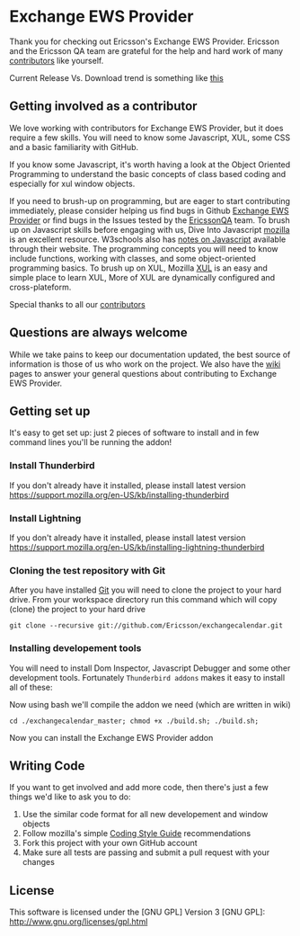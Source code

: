 Exchange EWS Provider
=====================
Thank you for checking out Ericsson's Exchange EWS Provider. Ericsson and the Ericsson QA team are grateful for the help and hard work of many [contributors][contributors] like yourself.

Current Release Vs. Download trend is something like [this](https://rawgit.com/muthusuba/github-tools/master/downloads-trend.html?user=Ericsson&repo=exchangecalendar)


Getting involved as a contributor
------------------------------------------
We love working with contributors for Exchange EWS Provider, but it does require a few skills. You will need to know some Javascript, XUL, some CSS and a basic familiarity with GitHub.

If you know some Javascript, it's worth having a look at the Object Oriented Programming to understand the basic concepts of class based coding and especially for xul window objects. 

If you need to brush-up on programming, but are eager to start contributing immediately, please consider helping us find bugs in Github [Exchange EWS Provider][Exchange EWS Provider] or find bugs in the Issues tested by the [EricssonQA][EricssonQA] team. To brush up on Javascript skills before engaging with us, Dive Into Javascript [mozilla][mozilla] is an excellent resource. W3schools also has [notes on Javascript][w3schools] available through their website.  The programming concepts you will need to know include functions, working with classes, and some object-oriented programming basics. To brush up on XUL, Mozilla [XUL][XUL] is an easy and simple place to learn XUL, More of XUL are dynamically configured and cross-plateform.

Special thanks to all our [contributors][contributors]

[w3schools]:  http://www.w3schools.com/js/
[mozilla]:  https://developer.mozilla.org/en-US/docs/Web/JavaScript/Guide
[EricssonQA]:  https://github.com/Ericsson/exchangecalendar/
[Exchange EWS Provider]:  https://github.com/Ericsson/exchangecalendar/issues
[XUL]:  https://developer.mozilla.org/en-US/Add-ons/Overlay_Extensions/XUL_School
[contributors]: https://github.com/Ericsson/exchangecalendar/contributors

Questions are always welcome
----------------------------
While we take pains to keep our documentation updated, the best source of information is those of us who work on the project. We also have the [wiki][wiki] pages to answer your general questions about contributing to Exchange EWS Provider.

[wiki]:   https://github.com/Ericsson/exchangecalendar/wiki
 
Getting set up
-------------
It's easy to get set up: just 2 pieces of software to install and in few command lines you'll be running the addon!

### Install Thunderbird
If you don't already have it installed, please install latest version
https://support.mozilla.org/en-US/kb/installing-thunderbird

### Install Lightning
If you don't already have it installed, please install latest version
https://support.mozilla.org/en-US/kb/installing-lightning-thunderbird

### Cloning the test repository with Git
After you have installed [Git] you will need to clone the project to your hard drive. From your workspace directory run this command which will copy (clone) the project to your hard drive

    git clone --recursive git://github.com/Ericsson/exchangecalendar.git
[Git]: http://en.wikipedia.org/wiki/Git_%28software%29

### Installing developement tools
You will need to install Dom Inspector, Javascript Debugger and some other development tools. Fortunately `Thunderbird addons` makes it easy to install all of these: 
  
Now using bash we'll compile the addon we need (which are written in wiki)

    cd ./exchangecalendar_master; chmod +x ./build.sh; ./build.sh;

Now you can install the Exchange EWS Provider addon

Writing Code
-------------
If you want to get involved and add more code, then there's just a few things
we'd like to ask you to do:

1. Use the similar code format for all new developement and window objects 
2. Follow mozilla's simple [Coding Style Guide][Coding Style Guide] recommendations
3. Fork this project with your own GitHub account
4. Make sure all tests are passing and submit a pull request with your changes

[Coding Style Guide]: https://developer.mozilla.org/en-US/docs/Mozilla/Developer_guide/Coding_Style
 
License
-------
This software is licensed under the [GNU GPL] Version 3 
[GNU GPL]: http://www.gnu.org/licenses/gpl.html
